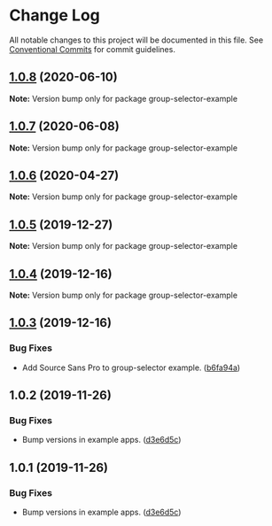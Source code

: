 # Change Log

All notable changes to this project will be documented in this file.
See [Conventional Commits](https://conventionalcommits.org) for commit guidelines.

## [1.0.8](https://git.faithlife.dev/Logos/FaithlifeEquipment/compare/group-selector-example@1.0.7...group-selector-example@1.0.8) (2020-06-10)

**Note:** Version bump only for package group-selector-example





## [1.0.7](https://git.faithlife.dev/Logos/FaithlifeEquipment/compare/group-selector-example@1.0.6...group-selector-example@1.0.7) (2020-06-08)

**Note:** Version bump only for package group-selector-example





## [1.0.6](https://git.faithlife.dev/Logos/FaithlifeEquipment/compare/group-selector-example@1.0.5...group-selector-example@1.0.6) (2020-04-27)

**Note:** Version bump only for package group-selector-example





## [1.0.5](https://git.faithlife.dev/Logos/FaithlifeEquipment/compare/group-selector-example@1.0.4...group-selector-example@1.0.5) (2019-12-27)

**Note:** Version bump only for package group-selector-example





## [1.0.4](https://git.faithlife.dev/Logos/FaithlifeEquipment/compare/group-selector-example@1.0.3...group-selector-example@1.0.4) (2019-12-16)

**Note:** Version bump only for package group-selector-example





## [1.0.3](https://git.faithlife.dev/Logos/FaithlifeEquipment/compare/group-selector-example@1.0.2...group-selector-example@1.0.3) (2019-12-16)


### Bug Fixes

* Add Source Sans Pro to group-selector example. ([b6fa94a](https://git.faithlife.dev/Logos/FaithlifeEquipment/commits/b6fa94af7125c3cae91e56af62f9d3c2952983ae))





## 1.0.2 (2019-11-26)


### Bug Fixes

* Bump versions in example apps. ([d3e6d5c](https://git.faithlife.dev/Logos/FaithlifeEquipment/commits/d3e6d5c22c02d9ee62db603a4fabeb1aa47ef132))





## 1.0.1 (2019-11-26)


### Bug Fixes

* Bump versions in example apps. ([d3e6d5c](https://git.faithlife.dev/Logos/FaithlifeEquipment/commits/d3e6d5c22c02d9ee62db603a4fabeb1aa47ef132))
